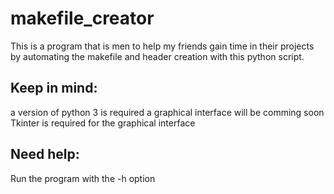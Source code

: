 # makefile_creator
This is a program that is men to help my friends gain time in their projects by automating the makefile and header creation with this python script.

## Keep in mind:

a version of python 3 is required
a graphical interface will be comming soon
Tkinter is required for the graphical interface

## Need help:
Run the program with the -h option
